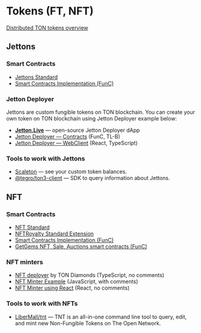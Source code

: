 # Tokens (FT, NFT)

[Distributed TON tokens overview](https://telegra.ph/Scalable-DeFi-in-TON-03-30)

## Jettons

### Smart Contracts

* [Jettons Standard](https://github.com/ton-blockchain/TEPs/blob/master/text/0074-jettons-standard.md)
* [Smart Contracts Implementation (FunC)](https://github.com/ton-blockchain/token-contract/)

### Jetton Deployer

Jettons are custom fungible tokens on TON blockchain. You can create your own token on TON blockchain using Jetton Deployer example below:

* **[Jetton.Live](https://jetton.live/)** — open-source Jetton Deployer dApp
* [Jetton Deployer — Contracts](https://github.com/ton-defi-org/jetton-deployer-contracts) (FunC, TL-B)
* [Jetton Deployer — WebClient](https://github.com/ton-defi-org/jetton-deployer-webclient) (React, TypeScript)

### Tools to work with Jettons

* [Scaleton](http://scaleton.io) — see your custom token balances.
* [@tegro/ton3-client](https://github.com/TegroTON/ton3-client#jettons-example) — SDK to query information about Jettons.


## NFT

### Smart Contracts

* [NFT Standard](https://github.com/ton-blockchain/TEPs/blob/master/text/0062-nft-standard.md)
* [NFTRoyalty Standard Extension](https://github.com/ton-blockchain/TEPs/blob/master/text/0066-nft-royalty-standard.md)
* [Smart Contracts Implementation (FunC)](https://github.com/ton-blockchain/token-contract/)
* [GetGems NFT, Sale, Auctions smart contracts (FunC)](https://github.com/getgems-io/nft-contracts)

### NFT minters

* [NFT deployer](https://github.com/tondiamonds/ton-nft-deployer) by TON Diamonds (TypeScript, no comments)
* [NFT Minter Example](https://github.com/ton-foundation/token-contract/tree/main/nft/web-example) (JavaScript, with comments)
* [NFT Minter using React](https://github.com/tonbuilders/tonbuilders-minter) (React, no comments)

### Tools to work with NFTs

* [LiberMall/tnt](https://github.com/LiberMall/tnt) — TNT is an all-in-one command line tool to query, edit, and mint new Non-Fungible Tokens on The Open Network.